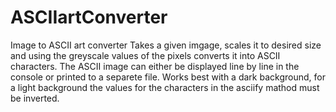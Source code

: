 # ASCIIartConverter
Image to ASCII art converter 
Takes a given imgage, scales it to desired size and using the greyscale values of the pixels converts it into ASCII characters. The ASCII image can either be displayed line by line in the console or printed to a separete file. Works best with a dark background, for a light background the values for the characters in the asciify mathod must be inverted. 
